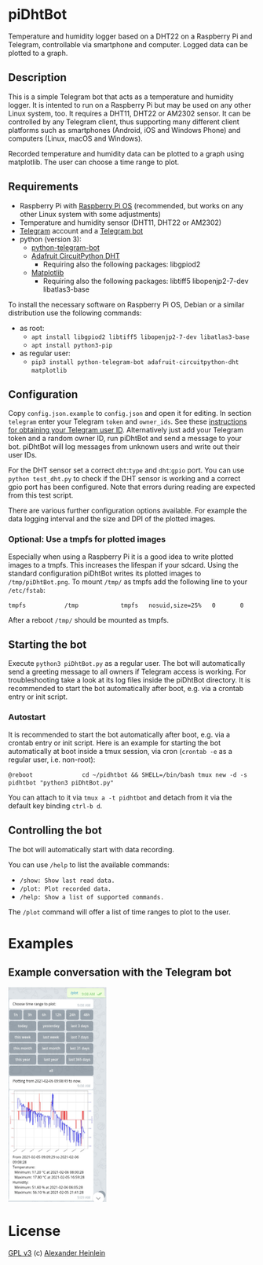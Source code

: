 # piDhtBot
Temperature and humidity logger based on a DHT22 on a Raspberry Pi and Telegram, controllable via smartphone and computer. Logged data can be plotted to a graph.

## Description
This is a simple Telegram bot that acts as a temperature and humidity logger. It is intented to run on a Raspberry Pi but may be used on any other Linux system, too. It requires a DHT11, DHT22 or AM2302 sensor. It can be controlled by any Telegram client, thus supporting many different client platforms such as smartphones (Android, iOS and Windows Phone) and computers (Linux, macOS and Windows).

Recorded temperature and humidity data can be plotted to a graph using matplotlib. The user can choose a time range to plot.

## Requirements
- Raspberry Pi with [Raspberry Pi OS](https://www.raspberrypi.org/software/) (recommended, but works on any other Linux system with some adjustments)
- Temperature and humidity sensor (DHT11, DHT22 or AM2302)
- [Telegram](https://telegram.org/) account and a [Telegram bot](https://core.telegram.org/bots)
- python (version 3):
  - [python-telegram-bot](https://github.com/python-telegram-bot/python-telegram-bot)
  - [Adafruit CircuitPython DHT](https://github.com/adafruit/Adafruit_CircuitPython_DHT)
    - Requiring also the following packages: libgpiod2
  - [Matplotlib](https://matplotlib.org/)
    - Requiring also the following packages: libtiff5 libopenjp2-7-dev libatlas3-base

To install the necessary software on Raspberry Pi OS, Debian or a similar distribution use the following commands:
- as root:
  - `apt install libgpiod2 libtiff5 libopenjp2-7-dev libatlas3-base`
  - `apt install python3-pip`
- as regular user:
  - `pip3 install python-telegram-bot adafruit-circuitpython-dht matplotlib`
  
## Configuration
Copy `config.json.example` to `config.json` and open it for editing. In section `telegram` enter your Telegram `token` and `owner_ids`. See these [instructions for obtaining your Telegram user ID](https://stackoverflow.com/questions/31078710/how-to-obtain-telegram-chat-id-for-a-specific-user). Alternatively just add your Telegram token and a random owner ID, run piDhtBot and send a message to your bot. piDhtBot will log messages from unknown users and write out their user IDs.

For the DHT sensor set a correct `dht`:`type` and `dht`:`gpio` port. You can use `python test_dht.py` to check if the DHT sensor is working and a correct gpio port has been configured. Note that errors during reading are expected from this test script.

There are various further configuration options available. For example the data logging interval and the size and DPI of the plotted images.

### Optional: Use a tmpfs for plotted images
Especially when using a Raspberry Pi it is a good idea to write plotted images to a tmpfs. This increases the lifespan if your sdcard. Using the standard configuration piDhtBot writes its plotted images to `/tmp/piDhtBot.png`. To mount `/tmp/` as tmpfs add the following line to your `/etc/fstab`:
```
tmpfs           /tmp            tmpfs   nosuid,size=25%   0       0
```
After a reboot `/tmp/` should be mounted as tmpfs.

## Starting the bot
Execute `python3 piDhtBot.py` as a regular user. The bot will automatically send a greeting message to all owners if Telegram access is working. For troubleshooting take a look at its log files inside the piDhtBot directory. It is recommended to start the bot automatically after boot, e.g. via a crontab entry or init script.

### Autostart
It is recommended to start the bot automatically after boot, e.g. via a crontab entry or init script. Here is an example for starting the bot automatically at boot inside a tmux session, via cron (`crontab -e` as a regular user, i.e. non-root):
```
@reboot              cd ~/pidhtbot && SHELL=/bin/bash tmux new -d -s pidhtbot "python3 piDhtBot.py"
```
You can attach to it via `tmux a -t pidhtbot` and detach from it via the default key binding `ctrl-b d`.

## Controlling the bot
The bot will automatically start with data recording.

You can use `/help` to list the available commands:
- `/show: Show last read data.`
- `/plot: Plot recorded data.`
- `/help: Show a list of supported commands.`

The `/plot` command will offer a list of time ranges to plot to the user.

# Examples

## Example conversation with the Telegram bot
<img src="images/conversation.jpg" width="200">

# License
[GPL v3](http://www.gnu.org/licenses/gpl.html)
(c) [Alexander Heinlein](http://choerbaert.org)
